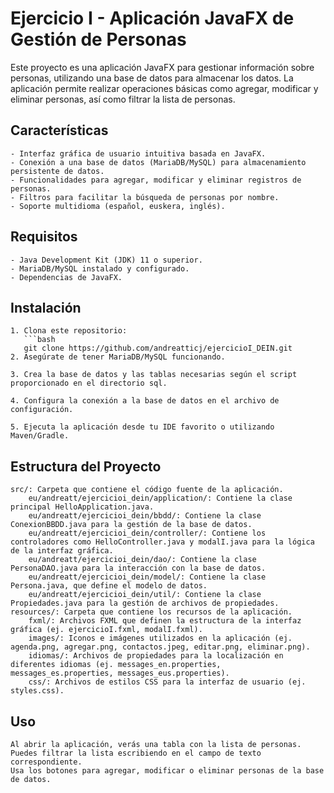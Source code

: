 # Ejercicio I - Aplicación JavaFX de Gestión de Personas

Este proyecto es una aplicación JavaFX para gestionar información sobre personas, utilizando una base de datos para almacenar los datos. La aplicación permite realizar operaciones básicas como agregar, modificar y eliminar personas, así como filtrar la lista de personas.

## Características
    
    - Interfaz gráfica de usuario intuitiva basada en JavaFX.
    - Conexión a una base de datos (MariaDB/MySQL) para almacenamiento persistente de datos.
    - Funcionalidades para agregar, modificar y eliminar registros de personas.
    - Filtros para facilitar la búsqueda de personas por nombre.
    - Soporte multidioma (español, euskera, inglés).

## Requisitos

    - Java Development Kit (JDK) 11 o superior.
    - MariaDB/MySQL instalado y configurado.
    - Dependencias de JavaFX.

## Instalación
    
    1. Clona este repositorio:
       ```bash
       git clone https://github.com/andreatticj/ejercicioI_DEIN.git
    2. Asegúrate de tener MariaDB/MySQL funcionando.
    
    3. Crea la base de datos y las tablas necesarias según el script proporcionado en el directorio sql.
    
    4. Configura la conexión a la base de datos en el archivo de configuración.
       
    5. Ejecuta la aplicación desde tu IDE favorito o utilizando Maven/Gradle.

  ## Estructura del Proyecto

    src/: Carpeta que contiene el código fuente de la aplicación.
        eu/andreatt/ejercicioi_dein/application/: Contiene la clase principal HelloApplication.java.
        eu/andreatt/ejercicioi_dein/bbdd/: Contiene la clase ConexionBBDD.java para la gestión de la base de datos.
        eu/andreatt/ejercicioi_dein/controller/: Contiene los controladores como HelloController.java y modalI.java para la lógica de la interfaz gráfica.
        eu/andreatt/ejercicioi_dein/dao/: Contiene la clase PersonaDAO.java para la interacción con la base de datos.
        eu/andreatt/ejercicioi_dein/model/: Contiene la clase Persona.java, que define el modelo de datos.
        eu/andreatt/ejercicioi_dein/util/: Contiene la clase Propiedades.java para la gestión de archivos de propiedades.
    resources/: Carpeta que contiene los recursos de la aplicación.
        fxml/: Archivos FXML que definen la estructura de la interfaz gráfica (ej. ejercicioI.fxml, modalI.fxml).
        images/: Iconos e imágenes utilizados en la aplicación (ej. agenda.png, agregar.png, contactos.jpeg, editar.png, eliminar.png).
        idiomas/: Archivos de propiedades para la localización en diferentes idiomas (ej. messages_en.properties, messages_es.properties, messages_eus.properties).
        css/: Archivos de estilos CSS para la interfaz de usuario (ej. styles.css).

## Uso

    Al abrir la aplicación, verás una tabla con la lista de personas.
    Puedes filtrar la lista escribiendo en el campo de texto correspondiente.
    Usa los botones para agregar, modificar o eliminar personas de la base de datos.

